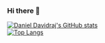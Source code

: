### Hi there 👋

<!-- - 🔭 I’m currently working on Web Development
- 🌱 I’m currently learning Machine Learning
- 👯 I’m looking to collaborate on ...
- 🤔 I’m looking for help with ...
- 💬 Ask me about ... 
- 📫 How to reach me: ...
- 😄 Pronouns: ...
- ⚡ Fun fact: ...-->
[![Daniel Davidraj's GitHub stats](https://github-readme-stats.vercel.app/api?username=danieldavidraj&show_icons=true&theme=radical)](https://github.com/danieldavidraj/danieldavidraj/)<br>
[![Top Langs](https://github-readme-stats.vercel.app/api/top-langs/?username=danieldavidraj&langs_count=10&layout=compact)](https://github.com/danieldavidraj/danieldavidraj/)<br>
